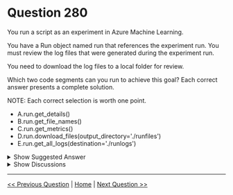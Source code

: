 # Question 280

You run a script as an experiment in Azure Machine Learning.

You have a Run object named run that references the experiment run. You must review the log files that were generated during the experiment run.

You need to download the log files to a local folder for review.

Which two code segments can you run to achieve this goal? Each correct answer presents a complete solution.

NOTE: Each correct selection is worth one point.

* A.run.get_details()
* B.run.get_file_names()
* C.run.get_metrics()
* D.run.download_files(output_directory='./runfiles')
* E.run.get_all_logs(destination='./runlogs')

<details>
  <summary>Show Suggested Answer</summary>

  <strong>DE</strong><br>

</details>

<details>
  <summary>Show Discussions</summary>

<blockquote><p><strong>Oliverto</strong> <code>(Thu 07 Jul 2022 13:20)</code> - <em>Upvotes: 9</em></p><p>D &amp; E
&quot;You need to download the log files to a local folder for review.&quot;  
Only D&amp;E downloads data.</p></blockquote>
<blockquote><p><strong>zehraoneexam</strong> <code>(Mon 19 Sep 2022 07:40)</code> - <em>Upvotes: 1</em></p><p>No, you re downloading with the E.</p></blockquote>
<blockquote><p><strong>evangelist</strong> <code>(Sun 08 Dec 2024 07:40)</code> - <em>Upvotes: 2</em></p><p># Assuming &#x27;run&#x27; is your Run object

# Download all files associated with the run to a local directory
run.download_files(output_directory=&#x27;./runfiles&#x27;)

# Download all logs associated with the run to a local directory
run.get_all_logs(destination=&#x27;./runlogs&#x27;)</p></blockquote>
<blockquote><p><strong>deyoz</strong> <code>(Sat 03 Aug 2024 05:14)</code> - <em>Upvotes: 1</em></p><p>get details also gives current log files, so why it is incorrect?

https://learn.microsoft.com/en-us/python/api/azureml-core/azureml.core.run(class)?view=azure-ml-py</p></blockquote>
<blockquote><p><strong>phdykd</strong> <code>(Tue 22 Aug 2023 02:11)</code> - <em>Upvotes: 2</em></p><p>D. run.download_files(output_directory=&#x27;./runfiles&#x27;)
E. run.get_all_logs(destination=&#x27;./runlogs&#x27;)

Explanation:

Option D (run.download_files(output_directory=&#x27;./runfiles&#x27;)) downloads all the files generated during the experiment run to a local folder named &quot;runfiles&quot; in the current working directory. This includes the log files and any other files generated during the experiment.

Option E (run.get_all_logs(destination=&#x27;./runlogs&#x27;)) downloads all the logs generated during the experiment run to a local folder named &quot;runlogs&quot; in the current working directory. This includes any stdout and stderr output generated during the experiment run.

Option A (run.get_details()) returns the details of the experiment run, such as the start time, end time, and run ID, but it does not download any files.

Option B (run.get_file_names()) returns the names of all the files generated during the experiment run, but it does not download any files.

Option C (run.get_metrics()) returns any metrics collected during the experiment run, but it does not download any files.</p></blockquote>
<blockquote><p><strong>PremPatrick</strong> <code>(Mon 15 May 2023 01:59)</code> - <em>Upvotes: 1</em></p><p>For Downloads D,E</p></blockquote>
<blockquote><p><strong>ning</strong> <code>(Thu 08 Dec 2022 12:08)</code> - <em>Upvotes: 1</em></p><p>A is not correct, get_details_with_log will download the log file content, otherwise, just show log file name</p></blockquote>
<blockquote><p><strong>WeiD</strong> <code>(Tue 15 Nov 2022 15:25)</code> - <em>Upvotes: 2</em></p><p>D &amp; E
download_files	
Download files from a given storage prefix (folder name) or the entire container if prefix is unspecified.
get_all_logs	
Download all logs for the run to a directory.</p></blockquote>
<blockquote><p><strong>pancman</strong> <code>(Tue 11 Oct 2022 18:54)</code> - <em>Upvotes: 2</em></p><p>D and E
Reference: https://docs.microsoft.com/en-us/python/api/azureml-core/azureml.core.run(class)?view=azure-ml-py#azureml-core-run-get-all-logs</p></blockquote>
<blockquote><p><strong>Thornehead</strong> <code>(Thu 29 Sep 2022 01:34)</code> - <em>Upvotes: 1</em></p><p>It is absolutely D and E.

https://docs.microsoft.com/en-us/python/api/azureml-core/azureml.core.run(class)?view=azure-ml-py#azureml-core-run-get-all-logs</p></blockquote>
<blockquote><p><strong>kkkk_jjjj</strong> <code>(Sun 18 Sep 2022 08:46)</code> - <em>Upvotes: 4</em></p><p>on exam 18/03/2022</p></blockquote>
<blockquote><p><strong>ranjsi01</strong> <code>(Tue 19 Jul 2022 15:23)</code> - <em>Upvotes: 2</em></p><p>download log files to local folder.</p></blockquote>

</details>

---

[<< Previous Question](question_279.md) | [Home](/index.md) | [Next Question >>](question_281.md)

